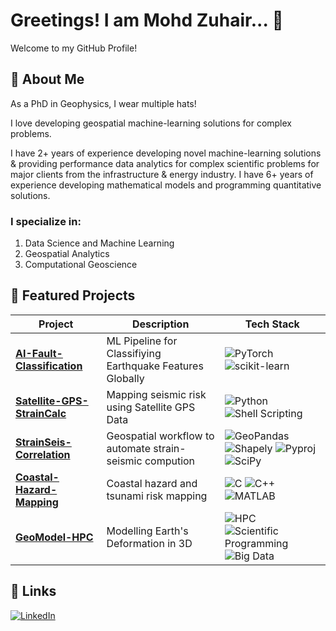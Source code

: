 # Greetings! I am Mohd Zuhair... 👋

Welcome to my GitHub Profile!

## 🚀 About Me

As a PhD in Geophysics, I wear multiple hats!

I love developing geospatial machine-learning solutions for complex problems.

I have 2+ years of experience developing novel machine-learning solutions & providing performance data analytics for complex scientific problems for major clients from the infrastructure & energy industry. I have 6+ years of experience developing mathematical models and programming quantitative solutions.

### I specialize in:
1. Data Science and Machine Learning
2. Geospatial Analytics
3. Computational Geoscience

## 🔧 Featured Projects

| Project | Description | Tech Stack |
|---------|-------------|------------|
| [**AI-Fault-Classification**](https://github.com/ZuhairQuakes/AI-Fault-Classification) | ML Pipeline for Classifiying Earthquake Features Globally | ![PyTorch](https://img.shields.io/badge/-PyTorch-red?logo=pytorch&logoColor=white) ![scikit-learn](https://img.shields.io/badge/-scikit--learn-F7931E?logo=scikit-learn&logoColor=white)
| [**Satellite-GPS-StrainCalc**](https://github.com/ZuhairQuakes/Satellite-GPS-StrainCalc/tree/main) | Mapping seismic risk using Satellite GPS Data | ![Python](https://img.shields.io/badge/-Python-3776AB?logo=python&logoColor=white) ![Shell Scripting](https://img.shields.io/badge/-Shell%20Scripting-4EAA25?logo=gnu-bash&logoColor=white)
| [**StrainSeis-Correlation**](https://github.com/ZuhairQuakes/StrainSeis-Correlation) | Geospatial workflow to automate strain-seismic compution | ![GeoPandas](https://img.shields.io/badge/-GeoPandas-green?logo=geopandas&logoColor=white) ![Shapely](https://img.shields.io/badge/-Shapely-3178C6?logo=shapely&logoColor=white) ![Pyproj](https://img.shields.io/badge/-Pyproj-00457C?logo=proj&logoColor=white) ![SciPy](https://img.shields.io/badge/-SciPy-8CAAE6?logo=scipy&logoColor=white)
| [**Coastal-Hazard-Mapping**](https://github.com/ZuhairQuakes/Coastal-hazard-mapping) | Coastal hazard and tsunami risk mapping | ![C](https://img.shields.io/badge/-C-A8B9CC?logo=c&logoColor=white) ![C++](https://img.shields.io/badge/-C++-00599C?logo=c%2B%2B&logoColor=white) ![MATLAB](https://img.shields.io/badge/-MATLAB-0076A8?logo=mathworks&)
| [**GeoModel-HPC**](https://github.com/ZuhairQuakes/GeoModel-HPC) | Modelling Earth's Deformation in 3D | ![HPC](https://img.shields.io/badge/-HPC-blueviolet?logo=supermicro&logoColor=white) ![Scientific Programming](https://img.shields.io/badge/-Scientific%20Programming-4682B4?logo=jupyter&logoColor=white) ![Big Data](https://img.shields.io/badge/-Big%20Data-FF6F00?logo=apache-spark&logoColor=white)



## 🔗 Links

[![LinkedIn](https://img.shields.io/badge/LinkedIn-Connect-blue)](https://www.linkedin.com/in/zuhairism/)
